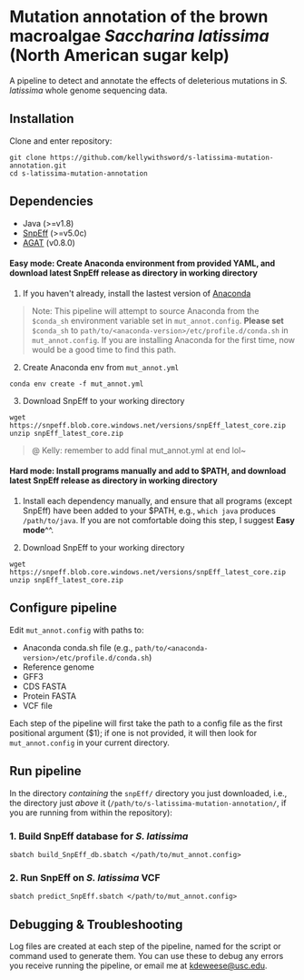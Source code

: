 # Mutation annotation of the brown macroalgae *Saccharina latissima* (North American sugar kelp)
A pipeline to detect and annotate the effects of deleterious mutations in *S. latissima* whole genome sequencing data.

## Installation
Clone and enter repository:
```
git clone https://github.com/kellywithsword/s-latissima-mutation-annotation.git
cd s-latissima-mutation-annotation
```

## Dependencies
* Java (>=v1.8)
* [SnpEff](https://pcingola.github.io/SnpEff/) (>=v5.0c)
* [AGAT](https://github.com/NBISweden/AGAT) (v0.8.0)

#### Easy mode: Create Anaconda environment from provided YAML, and download latest SnpEff release as directory in working directory
1. If you haven't already, install the lastest version of [Anaconda](https://www.anaconda.com/)
> Note: This pipeline will attempt to source Anaconda from the `$conda_sh` environment variable set in `mut_annot.config`. **Please set** `$conda_sh` to `path/to/<anaconda-version>/etc/profile.d/conda.sh` in `mut_annot.config`. If you are installing Anaconda for the first time, now would be a good time to find this path.
2. Create Anaconda env from `mut_annot.yml`
```
conda env create -f mut_annot.yml
```
3. Download SnpEff to your working directory
```
wget https://snpeff.blob.core.windows.net/versions/snpEff_latest_core.zip
unzip snpEff_latest_core.zip
```

> @ Kelly: remember to add final mut\_annot.yml at end lol~

#### Hard mode: Install programs manually and add to $PATH, and download latest SnpEff release as directory in working directory
1. Install each dependency manually, and ensure that all programs (except SnpEff) have been added to your $PATH, e.g., `which java` produces `/path/to/java`. If you are not comfortable doing this step, I suggest **Easy mode**^^.

2. Download SnpEff to your working directory
```
wget https://snpeff.blob.core.windows.net/versions/snpEff_latest_core.zip
unzip snpEff_latest_core.zip
```

## Configure pipeline
Edit `mut_annot.config` with paths to:
* Anaconda conda.sh file (e.g., `path/to/<anaconda-version>/etc/profile.d/conda.sh`)
* Reference genome
* GFF3
* CDS FASTA
* Protein FASTA
* VCF file

Each step of the pipeline will first take the path to a config file as the first positional argument ($1); if one is not provided, it will then look for `mut_annot.config` in your current directory. 

## Run pipeline
In the directory *containing* the `snpEff/` directory you just downloaded, i.e., the directory just *above* it (`/path/to/s-latissima-mutation-annotation/`, if you are running from within the repository):
### 1. Build SnpEff database for *S. latissima*
```
sbatch build_SnpEff_db.sbatch </path/to/mut_annot.config>
```

### 2. Run SnpEff on *S. latissima* VCF
```
sbatch predict_SnpEff.sbatch </path/to/mut_annot.config>
```

## Debugging & Troubleshooting
Log files are created at each step of the pipeline, named for the script or command used to generate them. You can use these to debug any errors you receive running the pipeline, or email me at kdeweese@usc.edu.

